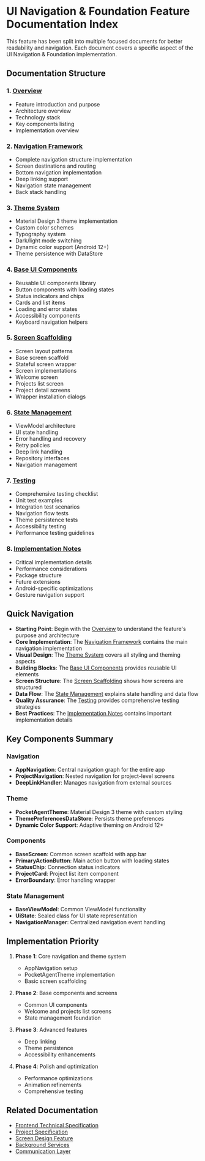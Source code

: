 # UI Navigation & Foundation Feature Documentation Index

This feature has been split into multiple focused documents for better readability and navigation. Each document covers a specific aspect of the UI Navigation & Foundation implementation.

## Documentation Structure

### 1. [Overview](./ui-navigation-overview.feat.md)
- Feature introduction and purpose
- Architecture overview
- Technology stack
- Key components listing
- Implementation overview

### 2. [Navigation Framework](./ui-navigation-navigation.feat.md)
- Complete navigation structure implementation
- Screen destinations and routing
- Bottom navigation implementation
- Deep linking support
- Navigation state management
- Back stack handling

### 3. [Theme System](./ui-navigation-theme.feat.md)
- Material Design 3 theme implementation
- Custom color schemes
- Typography system
- Dark/light mode switching
- Dynamic color support (Android 12+)
- Theme persistence with DataStore

### 4. [Base UI Components](./ui-navigation-components.feat.md)
- Reusable UI components library
- Button components with loading states
- Status indicators and chips
- Cards and list items
- Loading and error states
- Accessibility components
- Keyboard navigation helpers

### 5. [Screen Scaffolding](./ui-navigation-scaffolding.feat.md)
- Screen layout patterns
- Base screen scaffold
- Stateful screen wrapper
- Screen implementations
- Welcome screen
- Projects list screen
- Project detail screens
- Wrapper installation dialogs

### 6. [State Management](./ui-navigation-state.feat.md)
- ViewModel architecture
- UI state handling
- Error handling and recovery
- Retry policies
- Deep link handling
- Repository interfaces
- Navigation management

### 7. [Testing](./ui-navigation-testing.feat.md)
- Comprehensive testing checklist
- Unit test examples
- Integration test scenarios
- Navigation flow tests
- Theme persistence tests
- Accessibility testing
- Performance testing guidelines

### 8. [Implementation Notes](./ui-navigation-implementation.feat.md)
- Critical implementation details
- Performance considerations
- Package structure
- Future extensions
- Android-specific optimizations
- Gesture navigation support

## Quick Navigation

- **Starting Point**: Begin with the [Overview](./ui-navigation-overview.feat.md) to understand the feature's purpose and architecture
- **Core Implementation**: The [Navigation Framework](./ui-navigation-navigation.feat.md) contains the main navigation implementation
- **Visual Design**: The [Theme System](./ui-navigation-theme.feat.md) covers all styling and theming aspects
- **Building Blocks**: The [Base UI Components](./ui-navigation-components.feat.md) provides reusable UI elements
- **Screen Structure**: The [Screen Scaffolding](./ui-navigation-scaffolding.feat.md) shows how screens are structured
- **Data Flow**: The [State Management](./ui-navigation-state.feat.md) explains state handling and data flow
- **Quality Assurance**: The [Testing](./ui-navigation-testing.feat.md) provides comprehensive testing strategies
- **Best Practices**: The [Implementation Notes](./ui-navigation-implementation.feat.md) contains important implementation details

## Key Components Summary

### Navigation
- **AppNavigation**: Central navigation graph for the entire app
- **ProjectNavigation**: Nested navigation for project-level screens
- **DeepLinkHandler**: Manages navigation from external sources

### Theme
- **PocketAgentTheme**: Material Design 3 theme with custom styling
- **ThemePreferencesDataStore**: Persists theme preferences
- **Dynamic Color Support**: Adaptive theming on Android 12+

### Components
- **BaseScreen**: Common screen scaffold with app bar
- **PrimaryActionButton**: Main action button with loading states
- **StatusChip**: Connection status indicators
- **ProjectCard**: Project list item component
- **ErrorBoundary**: Error handling wrapper

### State Management
- **BaseViewModel**: Common ViewModel functionality
- **UiState**: Sealed class for UI state representation
- **NavigationManager**: Centralized navigation event handling

## Implementation Priority

1. **Phase 1**: Core navigation and theme system
   - AppNavigation setup
   - PocketAgentTheme implementation
   - Basic screen scaffolding

2. **Phase 2**: Base components and screens
   - Common UI components
   - Welcome and projects list screens
   - State management foundation

3. **Phase 3**: Advanced features
   - Deep linking
   - Theme persistence
   - Accessibility enhancements

4. **Phase 4**: Polish and optimization
   - Performance optimizations
   - Animation refinements
   - Comprehensive testing

## Related Documentation

- [Frontend Technical Specification](../frontend.spec.md)
- [Project Specification](../project.specs.md)
- [Screen Design Feature](../screen-design.feat.md)
- [Background Services](../background-services/background-services-index.md)
- [Communication Layer](../communication-layer/communication-layer-index.md)
